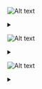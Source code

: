 ![Alt text](https://g.gravizo.com/source/svg/c1?https%3A%2F%2Fraw.githubusercontent.com%2FAnt2000s%2FTLP%2Fmain%2FREADME.md)
<details> 
<summary></summary>
c1
  digraph G {
    END -> B [label="space"];
    END -> A [label="A-Z, a-z, 0-9"];
    S -> B [label="space"];
    B -> A [label="A-Z, a-z, 0-9"];
    A -> A [label="A-Z, a-z, 0-9"];
    A -> S [label="A-Z, a-z, _"];
  }
c1
</details>

![Alt text](https://g.gravizo.com/source/svg/c2?https%3A%2F%2Fraw.githubusercontent.com%2FAnt2000s%2FTLP%2Fmain%2FREADME.md)
<details> 
<summary></summary>
c2
  digraph S {
    END -> H [label="space"];
    END -> G [label="F, f, L, l"];
    END -> F [label="0-9"];
    END -> E [label="-[1-9], 1-9"];
    END -> C [label="0-9"];
    END -> A [label="0-9"];
    END -> S [label="0-9"];
    H -> G [label="F, f, L, l"];
    G -> F [label="0-9"];
    G -> E [label="-[1-9], 1-9"];
    F -> F [label="0-9"];
    F -> E [label="-[1-9], 1-9"];
    E -> D [label="e, E"];
    D -> C [label="0-9"];
    D -> B [label="."];
    C -> C [label="0-9"];
    C -> B [label="."];
    B -> A [label="0-9"];
    B -> S [label="0, 1-9"];
    A -> A [label="0-9"];
    A -> S [label="1-9"];
    S -> H [label="space"];
  }
c2
</details>

![Alt text](https://g.gravizo.com/source/svg/c3?https%3A%2F%2Fraw.githubusercontent.com%2FAnt2000s%2FTLP%2Fmain%2FREADME.md)
<details> 
<summary></summary>
c3
  digraph A {
    factorial->factorial
    main->printf
    main->__isoc99_scanf
    main->printf
    main->factorial
    main->printf
    }
c3
</details>
